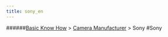 ```yaml
---
title: sony_en
---
```

######[Basic Know How](/restreamer/wiki/basic_know_how.html) > [Camera Manufacturer](/restreamer/wiki/cameramanufacturer_en.html) > Sony
#Sony